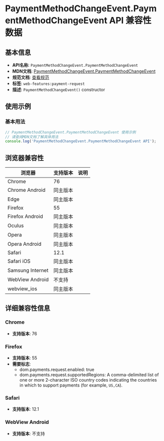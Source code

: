 # PaymentMethodChangeEvent.PaymentMethodChangeEvent API 兼容性数据

## 基本信息

- **API名称**: `PaymentMethodChangeEvent.PaymentMethodChangeEvent`
- **MDN文档**: [PaymentMethodChangeEvent.PaymentMethodChangeEvent](https://developer.mozilla.org/docs/Web/API/PaymentMethodChangeEvent/PaymentMethodChangeEvent)
- **规范文档**: [查看规范](https://w3c.github.io/payment-request/#dom-paymentmethodchangeevent-constructor)
- **标签**: `web-features:payment-request`
- **描述**: `PaymentMethodChangeEvent()` constructor

## 使用示例

### 基本用法

```javascript
// PaymentMethodChangeEvent.PaymentMethodChangeEvent 使用示例
// 请查阅MDN文档了解具体用法
console.log('PaymentMethodChangeEvent.PaymentMethodChangeEvent API');
```

## 浏览器兼容性

| 浏览器 | 支持版本 | 说明 |
|--------|----------|------|
| Chrome | 76 |  |
| Chrome Android | 同主版本 |  |
| Edge | 同主版本 |  |
| Firefox | 55 |  |
| Firefox Android | 同主版本 |  |
| Oculus | 同主版本 |  |
| Opera | 同主版本 |  |
| Opera Android | 同主版本 |  |
| Safari | 12.1 |  |
| Safari iOS | 同主版本 |  |
| Samsung Internet | 同主版本 |  |
| WebView Android | 不支持 |  |
| webview_ios | 同主版本 |  |

## 详细兼容性信息

### Chrome

- **支持版本**: 76

### Firefox

- **支持版本**: 55
- **需要标志**: 
  - dom.payments.request.enabled: true
  - dom.payments.request.supportedRegions: A comma-delimited list of one or more 2-character ISO country codes indicating the countries in which to support payments (for example, <code>US,CA</code>).

### Safari

- **支持版本**: 12.1

### WebView Android

- **支持版本**: 不支持

